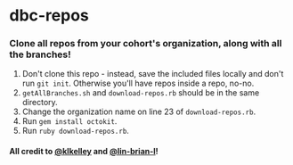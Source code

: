 # dbc-repos

### Clone all repos from your cohort's organization, along with all the branches!

1. Don't clone this repo - instead, save the included files locally and don't run `git init`. Otherwise you'll have repos inside a repo, no-no.
2. `getAllBranches.sh` and `download-repos.rb` should be in the same directory.
3. Change the organization name on line 23 of `download-repos.rb`.
4. Run `gem install octokit`.
5. Run `ruby download-repos.rb`.

#### All credit to [@klkelley](http://www.github.com/klkelley) and [@lin-brian-l](http://www.github.com/lin-brian-l)!
